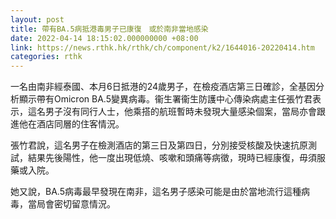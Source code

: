 ```yaml
---
layout: post
title: 帶有BA.5病抵港毒男子已康復　或於南非當地感染
date: 2022-04-14 18:15:02.000000000 +08:00
link: https://news.rthk.hk/rthk/ch/component/k2/1644016-20220414.htm
categories: rthk
---
```


一名由南非經泰國、本月6日抵港的24歲男子，在檢疫酒店第三日確診，全基因分析顯示帶有Omicron BA.5變異病毒。衞生署衞生防護中心傳染病處主任張竹君表示，這名男子沒有同行人士，他乘搭的航班暫時未發現大量感染個案，當局亦會跟進他在酒店同層的住客情況。

張竹君說，這名男子在檢測酒店的第三日及第四日，分別接受核酸及快速抗原測試，結果先後陽性，他一度出現低燒、咳嗽和頭痛等病徵，現時已經康復，毋須服藥或入院。

她又說，BA.5病毒最早發現在南非，這名男子感染可能是由於當地流行這種病毒，當局會密切留意情況。

